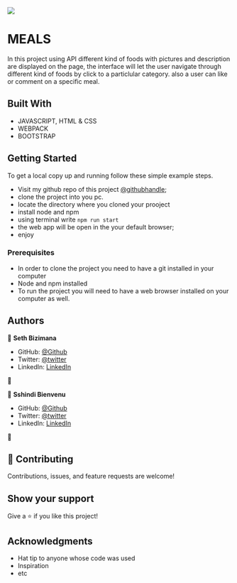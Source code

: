 ![](https://img.shields.io/badge/Microverse-blueviolet)

# MEALS
 In this project using API different kind of foods with pictures and description are displayed on the page, the interface will let the user navigate through different kind of foods by click to a particlular category. also a user can like or comment on a specific meal.
 
## Built With

- JAVASCRIPT, HTML & CSS
- WEBPACK
- BOOTSTRAP


## Getting Started

To get a local copy up and running follow these simple example steps.
- Visit my github repo of this project [@githubhandle](https://github.com/Sevenpros/meals);
- clone the project into you pc.
- locate the directory where you cloned your prooject
- install node and npm
- using terminal write ```npm run start ```  
- the web app will be open in the your default browser;
- enjoy 

### Prerequisites
- In order to clone the project you need to have a git installed in your computer
- Node and npm installed
- To run the project you will need to have a web browser installed on your computer as well.



## Authors

👤 **Seth Bizimana**

- GitHub: [@Github](https://github.com/Sevenpros)
- Twitter: [@twitter](https://twitter.com/BizimanaSeth)
- LinkedIn: [LinkedIn](https://www.linkedin.com/in/seth-bizimana-2a0624189)

👤

👤 **Sshindi Bienvenu**

- GitHub: [@Github](https://github.com/bienvenuushindi )
- Twitter: [@twitter](https://twitter.com/UsbBush)
- LinkedIn: [LinkedIn](https://linkedin.com/in/ushindi-bienvenu-894b2b141)

👤

## 🤝 Contributing

Contributions, issues, and feature requests are welcome!



## Show your support

Give a ⭐️ if you like this project!

## Acknowledgments

- Hat tip to anyone whose code was used
- Inspiration
- etc



